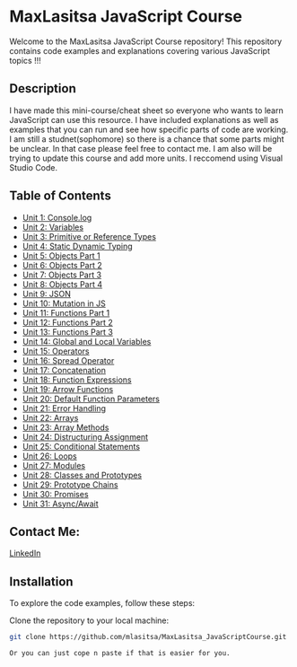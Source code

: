 # MaxLasitsa JavaScript Course

Welcome to the MaxLasitsa JavaScript Course repository! This repository contains code examples and explanations covering various JavaScript topics !!!

## Description 

I have made this mini-course/cheat sheet so everyone who wants to learn JavaScript can use this resource. I have included explanations as well as examples that you can run and see how specific parts of code are working. I am still a studnet(sophomore) so there is a chance that some parts might be unclear. In that case please feel free to contact me. I am also will be trying to update this course and add more units. I reccomend using Visual Studio Code.

## Table of Contents

- [Unit 1: Console.log](https://github.com/mlasitsa/MaxLasitsa_JavaScriptCourse/blob/main/Unit1_ConsoleLog.js)
- [Unit 2: Variables](https://github.com/mlasitsa/MaxLasitsa_JavaScriptCourse/blob/main/Unit2_VARIABLES.js)
- [Unit 3: Primitive or Reference Types](https://github.com/mlasitsa/MaxLasitsa_JavaScriptCourse/blob/main/Unit3_TYPES_PRIMITIVE_OR_REFERENCE.js)
- [Unit 4: Static Dynamic Typing](https://github.com/mlasitsa/MaxLasitsa_JavaScriptCourse/blob/main/Unit4_STATIC_DYNAMIC_TYPING.js)
- [Unit 5: Objects Part 1](https://github.com/mlasitsa/MaxLasitsa_JavaScriptCourse/blob/main/Unit5_Objects.js)
- [Unit 6: Objects Part 2](https://github.com/mlasitsa/MaxLasitsa_JavaScriptCourse/blob/main/Unit6_Objects2.js)
- [Unit 7: Objects Part 3](https://github.com/mlasitsa/MaxLasitsa_JavaScriptCourse/blob/main/Unit7_Objects3.js)
- [Unit 8: Objects Part 4](https://github.com/mlasitsa/MaxLasitsa_JavaScriptCourse/blob/main/Unit8_Objects4.js)
- [Unit 9: JSON](https://github.com/mlasitsa/MaxLasitsa_JavaScriptCourse/blob/main/Unit9_JSON.js)
- [Unit 10: Mutation in JS](https://github.com/mlasitsa/MaxLasitsa_JavaScriptCourse/blob/main/Unit10_MutationInJS.js)
- [Unit 11: Functions Part 1](https://github.com/mlasitsa/MaxLasitsa_JavaScriptCourse/blob/main/Unit11_Functions.js)
- [Unit 12: Functions Part 2](https://github.com/mlasitsa/MaxLasitsa_JavaScriptCourse/blob/main/Unit12_Functions2.js)
- [Unit 13: Functions Part 3](https://github.com/mlasitsa/MaxLasitsa_JavaScriptCourse/blob/main/Unit13_Functions3.js)
- [Unit 14: Global and Local Variables](https://github.com/mlasitsa/MaxLasitsa_JavaScriptCourse/blob/main/Unit14_GlobalLocal_Variables.js)
- [Unit 15: Operators](https://github.com/mlasitsa/MaxLasitsa_JavaScriptCourse/blob/main/Unit15_Operators.js)
- [Unit 16: Spread Operator](https://github.com/mlasitsa/MaxLasitsa_JavaScriptCourse/blob/main/Unit16_SpreadOperator.js)
- [Unit 17: Concatenation](https://github.com/mlasitsa/MaxLasitsa_JavaScriptCourse/blob/main/Unit17_%20Concatenation.js)
- [Unit 18: Function Expressions](https://github.com/mlasitsa/MaxLasitsa_JavaScriptCourse/blob/main/Unit18_Function_Expressions.js)
- [Unit 19: Arrow Functions](https://github.com/mlasitsa/MaxLasitsa_JavaScriptCourse/blob/main/Unit19_ArrowFunctions.js)
- [Unit 20: Default Function Parameters](https://github.com/mlasitsa/MaxLasitsa_JavaScriptCourse/blob/main/Unit20_DefaultFunctionParameters.js)
- [Unit 21: Error Handling](https://github.com/mlasitsa/MaxLasitsa_JavaScriptCourse/blob/main/Unit21_ErrorHandling.js)
- [Unit 22: Arrays](https://github.com/mlasitsa/MaxLasitsa_JavaScriptCourse/blob/main/Unit22_Arrays.js)
- [Unit 23: Array Methods](https://github.com/mlasitsa/MaxLasitsa_JavaScriptCourse/blob/main/Unit23_ArraysMethods.js)
- [Unit 24: Distructuring Assignment](https://github.com/mlasitsa/MaxLasitsa_JavaScriptCourse/blob/main/Unit24_DestructuringAssignment.js)
- [Unit 25: Conditional Statements](https://github.com/mlasitsa/MaxLasitsa_JavaScriptCourse/blob/main/Unit25_ConditionalStatements.js)
- [Unit 26: Loops](https://github.com/mlasitsa/MaxLasitsa_JavaScriptCourse/blob/main/Unit26_Loops.js)
- [Unit 27: Modules](https://github.com/mlasitsa/MaxLasitsa_JavaScriptCourse/blob/main/Unit27_Modules.js)
- [Unit 28: Classes and Prototypes](https://github.com/mlasitsa/MaxLasitsa_JavaScriptCourse/blob/main/Unit28_ClassesAndPrototypes.js)
- [Unit 29: Prototype Chains](https://github.com/mlasitsa/MaxLasitsa_JavaScriptCourse/blob/main/Unit29_PrototypeChains.js)
- [Unit 30: Promises](https://github.com/mlasitsa/MaxLasitsa_JavaScriptCourse/blob/main/Unit30_Promises.js)
- [Unit 31: Async/Await](https://github.com/mlasitsa/MaxLasitsa_JavaScriptCourse/blob/main/Unit31_AsyncAwait.js)

## Contact Me:
[LinkedIn](https://www.linkedin.com/in/maxlasitsa/)

## Installation

To explore the code examples, follow these steps:

 Clone the repository to your local machine:

   ```bash
   git clone https://github.com/mlasitsa/MaxLasitsa_JavaScriptCourse.git

Or you can just cope n paste if that is easier for you.


 

